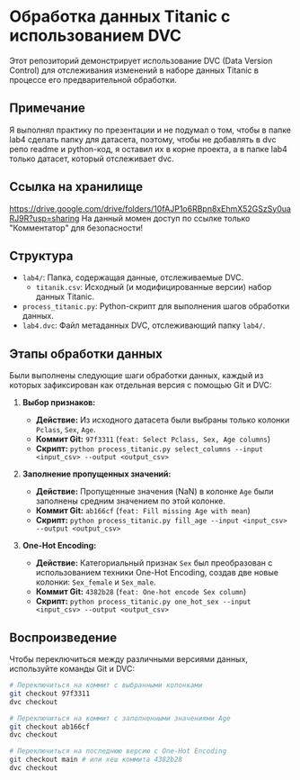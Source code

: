 # Обработка данных Titanic с использованием DVC

Этот репозиторий демонстрирует использование DVC (Data Version Control) для отслеживания изменений в наборе данных Titanic в процессе его предварительной обработки.

## Примечание
Я выполнял практику по презентации и не подумал о том, чтобы в папке lab4 сделать папку для датасета, поэтому, чтобы не добавлять в dvc репо readme и python-код, я оставил их в корне проекта, а в папке lab4 только датасет, который отслеживает dvc.

## Ссылка на хранилище
https://drive.google.com/drive/folders/10fAJP1o6RBpn8xEhmX52GSzSy0uaRJ9R?usp=sharing
На данный момен доступ по ссылке только "Комментатор" для безопасности!

## Структура

*   `lab4/`: Папка, содержащая данные, отслеживаемые DVC.
    *   `titanik.csv`: Исходный (и модифицированные версии) набор данных Titanic.
*   `process_titanic.py`: Python-скрипт для выполнения шагов обработки данных.
*   `lab4.dvc`: Файл метаданных DVC, отслеживающий папку `lab4/`.

## Этапы обработки данных

Были выполнены следующие шаги обработки данных, каждый из которых зафиксирован как отдельная версия с помощью Git и DVC:

1.  **Выбор признаков:**
    *   **Действие:** Из исходного датасета были выбраны только колонки `Pclass`, `Sex`, `Age`.
    *   **Коммит Git:** `97f3311` (`feat: Select Pclass, Sex, Age columns`)
    *   **Скрипт:** `python process_titanic.py select_columns --input <input_csv> --output <output_csv>`

2.  **Заполнение пропущенных значений:**
    *   **Действие:** Пропущенные значения (NaN) в колонке `Age` были заполнены средним значением по этой колонке.
    *   **Коммит Git:** `ab166cf` (`feat: Fill missing Age with mean`)
    *   **Скрипт:** `python process_titanic.py fill_age --input <input_csv> --output <output_csv>`

3.  **One-Hot Encoding:**
    *   **Действие:** Категориальный признак `Sex` был преобразован с использованием техники One-Hot Encoding, создав две новые колонки: `Sex_female` и `Sex_male`.
    *   **Коммит Git:** `4382b28` (`feat: One-hot encode Sex column`)
    *   **Скрипт:** `python process_titanic.py one_hot_sex --input <input_csv> --output <output_csv>`

## Воспроизведение

Чтобы переключиться между различными версиями данных, используйте команды Git и DVC:

```bash
# Переключиться на коммит с выбранными колонками
git checkout 97f3311
dvc checkout

# Переключиться на коммит с заполненными значениями Age
git checkout ab166cf
dvc checkout

# Переключиться на последнюю версию с One-Hot Encoding
git checkout main # или хеш коммита 4382b28
dvc checkout
```